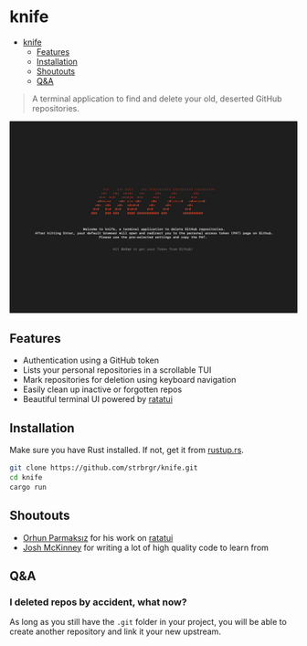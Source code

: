 # knife

<!--toc:start-->

- [knife](#knife)
  - [Features](#features)
  - [Installation](#installation)
  - [Shoutouts](#shoutouts)
  - [Q&A](#qa)
  <!--toc:end-->

> A terminal application to find and delete your old, deserted GitHub repositories.

![image](https://github.com/strbrgr/knife/blob/main/assets/knife_jochen_stierberger.jpg)

## Features

- Authentication using a GitHub token
- Lists your personal repositories in a scrollable TUI
- Mark repositories for deletion using keyboard navigation
- Easily clean up inactive or forgotten repos
- Beautiful terminal UI powered by [ratatui](https://github.com/ratatui-org/ratatui)

## Installation

Make sure you have Rust installed. If not, get it from [rustup.rs](https://rustup.rs).

```bash
git clone https://github.com/strbrgr/knife.git
cd knife
cargo run
```

## Shoutouts

- [Orhun Parmaksız](https://github.com/orhun) for his work on [ratatui](https://github.com/ratatui-org/ratatui)
- [Josh McKinney](https://github.com/joshka) for writing a lot of high quality code to learn from

## Q&A

### I deleted repos by accident, what now?

As long as you still have the `.git` folder in your project, you will be able to create another repository and link it your new upstream.

